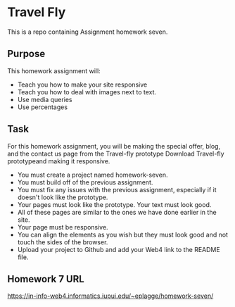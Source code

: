 # Travel Fly

This is a repo containing Assignment homework seven.

## Purpose

This homework assignment will:

- Teach you how to make your site responsive
- Teach you how to deal with images next to text.
- Use media queries
- Use percentages

## Task

For this homework assignment, you will be making the special offer, blog, and the contact us page from the Travel-fly prototype Download Travel-fly prototypeand making it responsive.

- You must create a project named homework-seven.
- You must build off of the previous assignment.
- You must fix any issues with the previous assignment, especially if it doesn't look like the prototype.
- Your pages must look like the prototype. Your text must look good.
- All of these pages are similar to the ones we have done earlier in the site.
- Your page must be responsive.
- You can align the elements as you wish but they must look good and not touch the sides of the browser.
- Upload your project to Github and add your Web4 link to the README file.

## Homework 7 URL

https://in-info-web4.informatics.iupui.edu/~eplagge/homework-seven/
